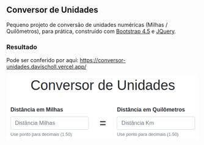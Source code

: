 ## Conversor de Unidades

Pequeno projeto de conversão de unidades numéricas (Milhas / Quilômetros), para prática, construído com [Bootstrap 4.5](https://getbootstrap.com/) e [JQuery](https://jquery.com/).

### Resultado

Pode ser conferido por aqui: https://conversor-unidades.davischoll.vercel.app/

![Preview](https://github.com/davischoll/conversor-unidades/blob/master/conversor-unidades.png)
